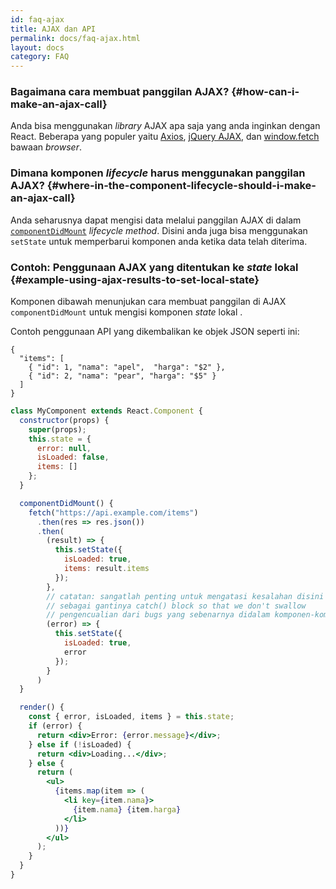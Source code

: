 ```yaml
---
id: faq-ajax
title: AJAX dan API
permalink: docs/faq-ajax.html
layout: docs
category: FAQ
---
```


### Bagaimana cara membuat panggilan AJAX? {#how-can-i-make-an-ajax-call}

Anda bisa menggunakan *library* AJAX apa saja yang anda inginkan dengan React. Beberapa yang populer yaitu [Axios](https://github.com/axios/axios), [jQuery AJAX](https://api.jquery.com/jQuery.ajax/), dan [window.fetch](https://developer.mozilla.org/en-US/docs/Web/API/Fetch_API) bawaan *browser*.

### Dimana komponen *lifecycle* harus menggunakan panggilan AJAX? {#where-in-the-component-lifecycle-should-i-make-an-ajax-call}

Anda seharusnya dapat mengisi data melalui panggilan AJAX di dalam [`componentDidMount`](/docs/react-component.html#mounting) *lifecycle method*. Disini anda juga bisa menggunakan `setState` untuk memperbarui komponen anda ketika data telah diterima.

### Contoh: Penggunaan AJAX yang ditentukan ke *state* lokal {#example-using-ajax-results-to-set-local-state}

Komponen dibawah menunjukan cara membuat panggilan di AJAX  `componentDidMount` untuk mengisi komponen *state* lokal  .

Contoh penggunaan API yang dikembalikan ke objek JSON seperti ini:

```
{
  "items": [
    { "id": 1, "nama": "apel",  "harga": "$2" },
    { "id": 2, "nama": "pear", "harga": "$5" }
  ]
}
```

```jsx
class MyComponent extends React.Component {
  constructor(props) {
    super(props);
    this.state = {
      error: null,
      isLoaded: false,
      items: []
    };
  }

  componentDidMount() {
    fetch("https://api.example.com/items")
      .then(res => res.json())
      .then(
        (result) => {
          this.setState({
            isLoaded: true,
            items: result.items
          });
        },
        // catatan: sangatlah penting untuk mengatasi kesalahan disini
        // sebagai gantinya catch() block so that we don't swallow
        // pengencualian dari bugs yang sebenarnya didalam komponen-komponen.
        (error) => {
          this.setState({
            isLoaded: true,
            error
          });
        }
      )
  }

  render() {
    const { error, isLoaded, items } = this.state;
    if (error) {
      return <div>Error: {error.message}</div>;
    } else if (!isLoaded) {
      return <div>Loading...</div>;
    } else {
      return (
        <ul>
          {items.map(item => (
            <li key={item.nama}>
              {item.nama} {item.harga}
            </li>
          ))}
        </ul>
      );
    }
  }
}
```
